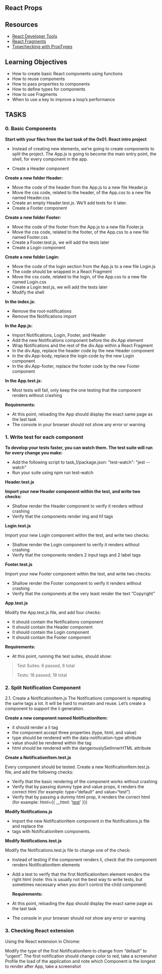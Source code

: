 ## React Props
## Resources
- [React Developer Tools](https://intranet.alxswe.com/rltoken/2vQpS-pQNQ474_yClKpi2w)
- [React Fragments](https://intranet.alxswe.com/rltoken/SgREL186-Dva8j-rT099sw)
- [Typechecking with PropTypes](https://intranet.alxswe.com/rltoken/bZm1DeolwnK9dHCRFhq-Qw)

## Learning Objectives
- How to create basic React components using functions
- How to reuse components
- How to pass properties to components
- How to define types for components
- How to use Fragments
- When to use a key to improve a loop’s performance

## TASKS
### 0. Basic Components
**Start with your files from the last task of the 0x01. React intro project**

- Instead of creating new elements, we’re going to create components to split the project. The App.js is going to become the main entry point, the shell, for every component in the app.

- Create a Header component

**Create a new folder Header:**

- Move the code of the header from the App.js to a new file Header.js
- Move the css code, related to the header, of the App.css to a new file named Header.css
- Create an empty Header.test.js. We’ll add tests for it later.
- Create a Footer component


**Create a new folder Footer:**

- Move the code of the footer from the App.js to a new file Footer.js
- Move the css code, related to the footer, of the App.css to a new file named Footer.css
- Create a Footer.test.js, we will add the tests later
- Create a Login component

**Create a new folder Login:**

- Move the code of the login section from the App.js to a new file Login.js
- The code should be wrapped in a React Fragment
- Move the css code, related to the login, of the App.css to a new file named Login.css
- Create a Login.test.js, we will add the tests later
- Modify the shell


**In the index.js:**

- Remove the root-notifications
- Remove the Notifications import


**In the App.js:**

- Import Notifications, Login, Footer, and Header
- Add the new Notifications component before the div.App element
- Wrap Notifications and the rest of the div.App within a React Fragment
- In the div.App, replace the header code by the new Header component
- In the div.App-body, replace the login code by the new Login component
- In the div.App-footer, replace the footer code by the new Footer component


**In the App.test.js:**

- Most tests will fail, only keep the one testing that the component renders without crashing


**Requirements:**
- At this point, reloading the App should display the exact same page as the last task
- The console in your browser should not show any error or warning

### 1. Write test for each component

**To develop your tests faster, you can watch them. The test suite will run for every change you make:**

- Add the following script to task_1/package.json: "test-watch": "jest --watch"
- Run your suite using npm run test-watch


**Header.test.js**

**Import your new Header component within the test, and write two checks:**

- Shallow render the Header component to verify it renders without crashing
- Verify that the components render img and h1 tags


**Login.test.js**

Import your new Login component within the test, and write two checks:

- Shallow render the Login component to verify it renders without crashing
- Verify that the components renders 2 input tags and 2 label tags


**Footer.test.js**

Import your new Footer component within the test, and write two checks:

- Shallow render the Footer component to verify it renders without crashing
- Verify that the components at the very least render the text “Copyright”


**App.test.js**

Modify the App.test.js file, and add four checks:

- It should contain the Notifications component
- It should contain the Header component
- It should contain the Login component
- It should contain the Footer component


**Requirements:**

- At this point, running the test suites, should show:
> Test Suites: 6 passed, 6 total
> 
> Tests: 18 passed, 18 total

### 2. Split Notification Component
2.1. Create a NotificationItem.js
The Notifications component is repeating the same tags a lot. It will be hard to maintain and reuse. Let’s create a component to support the li generation.

**Create a new component named NotificationItem:**

- it should render a li tag
- the component accept three properties (type, html, and value)
- type should be rendered with the data-notification-type attribute
- value should be rendered within the tag
- html should be rendered with the dangerouslySetInnerHTML attribute

**Create a NotificationItem.test.js**

Every component should be tested. Create a new NotificationItem.test.js file, and add the following checks:

- Verify that the basic rendering of the component works without crashing
- Verify that by passing dummy type and value props, it renders the correct html (for example: type=“default” and value=“test”)
- Verify that by passing a dummy html prop, it renders the correct html (for example: html={{ __html: '<u>test</u>' }})

**Modify Notifications.js**
- Import the new NotificationItem component in the Notifications.js file and replace the <li> tags with NotificationItem components.

**Modify Notifications.test.js**
  
Modify the Notifications.test.js file to change one of the check:

- Instead of testing if the component renders li, check that the component renders NotificationItem elements
- Add a test to verify that the first NotificationItem element renders the right html (note: this is usually not the best way to write tests, but sometimes necessary when you don’t control the child component)

  **Requirements:**

- At this point, reloading the App should display the exact same page as the last task
- The console in your browser should not show any error or warning
### 3. Checking React extension
Using the React extension in Chrome:

Modify the type of the first NotificationItem to change from “default” to “urgent”. The first notification should change color to red, take a screenshot
Profile the load of the application and note which Component is the longest to render after App, take a screenshot
